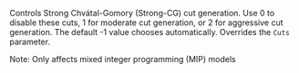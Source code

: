 Controls Strong Chvátal-Gomory (Strong-CG) cut generation. Use 0 to disable these cuts, 1 for moderate cut generation,
or 2 for aggressive cut generation. The default -1 value chooses automatically. Overrides the `Cuts` parameter.

Note: Only affects mixed integer programming (MIP) models